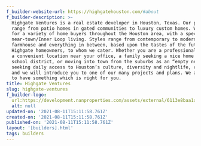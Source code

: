 ```yaml
---
f_builder-website-url: https://highgatehouston.com/#about
f_builder-description: >-
  Highgate Ventures is a real estate developer in Houston, Texas. Our projects
  range from patio homes in gated communities to luxury custom homes. We build
  for a variety of home buyers throughout the Houston area, with a specialty in
  near-town/Inner Loop living. Styles range from contemporary to modern
  farmhouse and everything in between, based upon the tastes of the future
  Highgate homeowners, to whom we cater. Whether you are a professional needing
  a convenient location near your office, a family seeking a nice home in a good
  school district, or moving into town from the suburbs as an “empty nester”
  seeking daily access to Houston’s culture, diversity and nightlife, contact us
  and we will introduce you to one of our many projects and plans. We are sure
  to have something which is right for you.
title: Highgate Ventures
slug: highgate-ventures
f_builder-logo:
  url:https://development.nanproperties.com/assets/external/6113e8baa1a68fc1cef4abec_highgate-ventures-logo-final.png
  alt: null
updated-on: '2021-08-11T15:11:58.761Z'
created-on: '2021-08-11T15:11:58.761Z'
published-on: '2021-08-11T15:11:58.761Z'
layout: '[builders].html'
tags: builders
---
```



